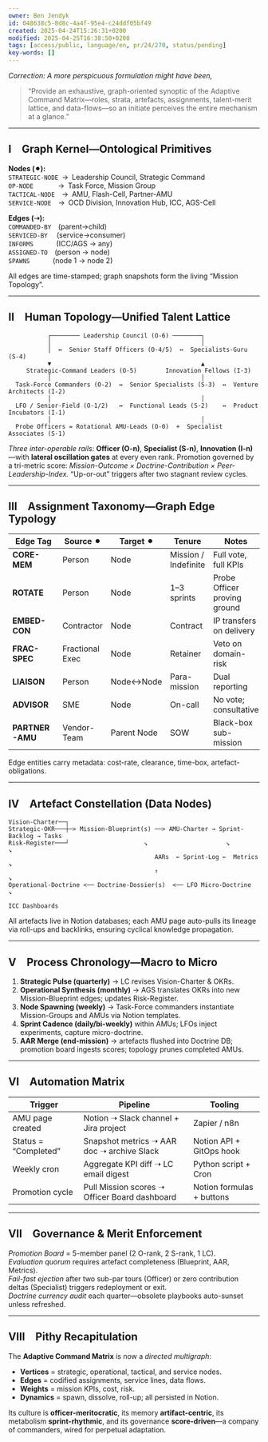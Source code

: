 ```yaml
---
owner: Ben Jendyk
id: 048638c5-8d8c-4a4f-95e4-c24ddf05bf49
created: 2025-04-24T15:26:31+0200
modified: 2025-04-25T16:38:50+0200
tags: [access/public, language/en, pr/24/270, status/pending]
key-words: []
---
```


*Correction: A more perspicuous formulation might have been,*  
> “Provide an exhaustive, graph-oriented synoptic of the Adaptive Command Matrix—roles, strata, artefacts, assignments, talent-merit lattice, and data-flows—so an initiate perceives the entire mechanism at a glance.”

---

## Ⅰ Graph Kernel—Ontological Primitives  

**Nodes (⚫︎):**  
`STRATEGIC-NODE` → Leadership Council, Strategic Command  
`OP-NODE`    → Task Force, Mission Group  
`TACTICAL-NODE` → AMU, Flash-Cell, Partner-AMU  
`SERVICE-NODE` → OCD Division, Innovation Hub, ICC, AGS-Cell  

**Edges (➝):**  
`COMMANDED-BY` (parent→child)  
`SERVICED-BY`  (service→consumer)  
`INFORMS`    (ICC/AGS → any)  
`ASSIGNED-TO` (person → node)  
`SPAWNS`    (node 1 → node 2)  

All edges are time-stamped; graph snapshots form the living “Mission Topology”.

---

## Ⅱ Human Topology—Unified Talent Lattice  

```
           ┌──────── Leadership Council (O-6) ────────┐
           │                                          │
           │  ↔  Senior Staff Officers (O-4/5)  ↔  Specialists-Guru (S-4)  
           ▼                                          ▲ 
     Strategic-Command Leaders (O-5)        Innovation Fellows (I-3)
           │                                          │
  Task-Force Commanders (O-2)  ↔  Senior Specialists (S-3)  ↔  Venture Architects (I-2)
           │                                          │
  LFO / Senior-Field (O-1/2)   ↔  Functional Leads (S-2)    ↔  Product Incubators (I-1)
           │                                          │
  Probe Officers = Rotational AMU-Leads (O-0)  +  Specialist Associates (S-1)
```

*Three inter-operable rails:* **Officer (O-n)**, **Specialist (S-n)**, **Innovation (I-n)**—with **lateral oscillation gates** at every even rank. Promotion governed by a tri-metric score: *Mission-Outcome × Doctrine-Contribution × Peer-Leadership-Index.* “Up-or-out” triggers after two stagnant review cycles.

---

## Ⅲ Assignment Taxonomy—Graph Edge Typology  

| Edge Tag | Source ⚫︎ | Target ⚫︎ | Tenure | Notes |
|----------|-----------|-----------|--------|-------|
| **CORE-MEM** | Person | Node | Mission / Indefinite | Full vote, full KPIs |
| **ROTATE** | Person | Node | 1–3 sprints | Probe Officer proving ground |
| **EMBED-CON** | Contractor | Node | Contract | IP transfers on delivery |
| **FRAC-SPEC** | Fractional Exec | Node | Retainer | Veto on domain-risk |
| **LIAISON** | Person | Node↔Node | Para-mission | Dual reporting |
| **ADVISOR** | SME | Node | On-call | No vote; consultative |
| **PARTNER-AMU** | Vendor-Team | Parent Node | SOW | Black-box sub-mission |

Edge entities carry metadata: cost-rate, clearance, time-box, artefact-obligations.

---

## Ⅳ Artefact Constellation (Data Nodes)  

```
Vision-Charter──┐
Strategic-OKR───┼─> Mission-Blueprint(s) ──> AMU-Charter → Sprint-Backlog → Tasks
Risk-Register───┘                     ↘                      ↘           ↘
                                         AARs  ← Sprint-Log ←  Metrics   ↘
                                         ⇑                                  ↘
Operational-Doctrine <── Doctrine-Dossier(s)  <── LFO Micro-Doctrine        ↘
                                                                               ICC Dashboards
```

All artefacts live in Notion databases; each AMU page auto-pulls its lineage via roll-ups and backlinks, ensuring cyclical knowledge propagation.

---

## Ⅴ Process Chronology—Macro to Micro  

1. **Strategic Pulse (quarterly)** → LC revises Vision-Charter & OKRs.  
2. **Operational Synthesis (monthly)** → AGS translates OKRs into new Mission-Blueprint edges; updates Risk-Register.  
3. **Node Spawning (weekly)** → Task-Force commanders instantiate Mission-Groups and AMUs via Notion templates.  
4. **Sprint Cadence (daily/bi-weekly)** within AMUs; LFOs inject experiments, capture micro-doctrine.  
5. **AAR Merge (end-mission)** → artefacts flushed into Doctrine DB; promotion board ingests scores; topology prunes completed AMUs.  

---

## Ⅵ Automation Matrix  

| Trigger | Pipeline | Tooling |
|---------|----------|---------|
| AMU page created | Notion ➝ Slack channel + Jira project | Zapier / n8n |
| Status = “Completed” | Snapshot metrics ➝ AAR doc ➝ archive Slack | Notion API + GitOps hook |
| Weekly cron | Aggregate KPI diff ➝ LC email digest | Python script + Cron |
| Promotion cycle | Pull Mission scores ➝ Officer Board dashboard | Notion formulas + buttons |

---

## Ⅶ Governance & Merit Enforcement  

*Promotion Board* = 5-member panel (2 O-rank, 2 S-rank, 1 LC).  
*Evaluation quorum* requires artefact completeness (Blueprint, AAR, Metrics).  
*Fail-fast ejection* after two sub-par tours (Officer) or zero contribution deltas (Specialist) triggers redeployment or exit.  
*Doctrine currency audit* each quarter—obsolete playbooks auto-sunset unless refreshed.

---

## Ⅷ Pithy Recapitulation  

The **Adaptive Command Matrix** is now a *directed multigraph*:

- **Vertices** = strategic, operational, tactical, and service nodes.  
- **Edges** = codified assignments, service lines, data flows.  
- **Weights** = mission KPIs, cost, risk.  
- **Dynamics** = spawn, dissolve, roll-up; all persisted in Notion.

Its culture is **officer-meritocratic**, its memory **artifact-centric**, its metabolism **sprint-rhythmic**, and its governance **score-driven**—a company of commanders, wired for perpetual adaptation.